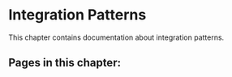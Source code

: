 # Integration Patterns

This chapter contains documentation about integration patterns.

## Pages in this chapter:
